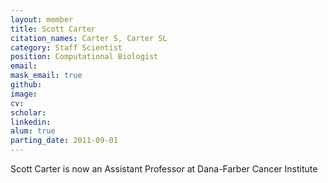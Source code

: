 ```yaml
---
layout: member
title: Scott Carter
citation_names: Carter S, Carter SL
category: Staff Scientist
position: Computational Biologist
email: 
mask_email: true
github:  
image: 
cv:
scholar: 
linkedin: 
alum: true
parting_date: 2011-09-01
---
```



Scott Carter is now an Assistant Professor at Dana-Farber Cancer Institute